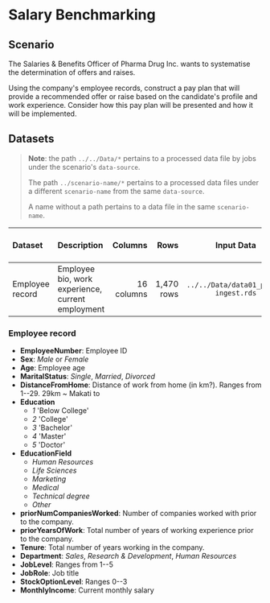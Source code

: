 # Salary Benchmarking

## Scenario

The Salaries & Benefits Officer of Pharma Drug Inc. wants to systematise the determination of offers and raises.

Using the company's employee records, construct a pay plan that will provide a recommended offer or raise based on the candidate's profile and work experience.  Consider how this pay plan will be presented and how it will be implemented.

## Datasets

> **Note**: the path `../../Data/*` pertains to a processed data file by jobs under the scenario's `data-source`.
>
> The path `../scenario-name/*` pertains to a processed data files under a different `scenario-name` from the same `data-source`.
>
> A name without a path pertains to a data file in the same `scenario-name`.

| Dataset | Description | Columns | Rows | Input Data | Data Processing Scripts | csv Data File | xlsx Data File | R Data File |
|:--|:--|--:|--:|:-:|:-:|:--|:--|:--|
| Employee record | Employee bio, work experience, current employment | 16 columns | 1,470 rows | `../../Data/data01_parsed ingest.rds` | `prep00_from parsed ingest.R` | [`employee record.csv`](https://drive.google.com/open?id=1sxojpwo5KUzvF4JuR3fUUul27fsxWF1g) | [`case_Salary Benchmarking.xlsx`](https://drive.google.com/open?id=1yaLU5pShIWcDBHUIHMSDTJC9gPBRizFB) | [`case_Salary Benchmarking.RData`](https://drive.google.com/open?id=1Z-nIIM9RckoVnltAqaYURA8oUHHuwJup) |

### Employee record

* __EmployeeNumber__: Employee ID
* __Sex__: *Male* or *Female*
* __Age__: Employee age
* __MaritalStatus__: *Single*, *Married*, *Divorced*
* __DistanceFromHome__: Distance of work from home (in km?).  Ranges from 1--29.  29km ~ Makati to
* __Education__<br/>
	- *1* 'Below College'
	- *2* 'College'
	- *3* 'Bachelor'
	- *4* 'Master'
	- *5* 'Doctor'
* __EducationField__<br/>
	- *Human Resources*
	- *Life Sciences*
	- *Marketing*
	- *Medical*
	- *Technical degree*
	- *Other*
* __priorNumCompaniesWorked__: Number of companies worked with prior to the company.
* __priorYearsOfWork__: Total number of years of working experience prior to the company.
* __Tenure__: Total number of years working in the company.
* __Department__: *Sales*, *Research & Development*, *Human Resources*
* __JobLevel__: Ranges from 1--5
* __JobRole__: Job title
* __StockOptionLevel__: Ranges 0--3
* __MonthlyIncome__: Current monthly salary